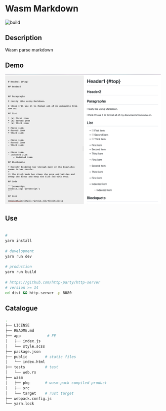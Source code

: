 # Wasm Markdown

![build](https://github.com/freeshineit/wasm_markdown/workflows/build/badge.svg)

## Description

Wasm parse markdown


## Demo

![demo](./demo.png)

## Use

```bash

#
yarn install

# development
yarn run dev

# production
yarn run build

# https://github.com/http-party/http-server
# version >= 14
cd dist && http-server -p 8080

```

## Catalogue

```bash
.
├── LICENSE
├── README.md
├── app            # FE
│   ├── index.js
│   └── style.scss
├── package.json
├── public        # static files
│   └── index.html
├── tests         # test
│   └── web.rs  
├── wasm  
│   ├── pkg       # wasm-pack compiled product
│   ├── src
│   └── target    # rust target
├── webpack.config.js
└── yarn.lock
```